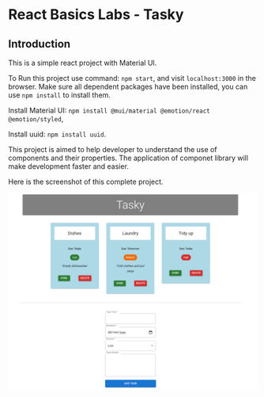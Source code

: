 # React Basics Labs - Tasky

## Introduction

This is a simple react project with Material UI.

To Run this project use command: `npm start`, and visit `localhost:3000` in the browser. Make sure all dependent packages have been installed, you can use `npm install` to install them.

Install Material UI: `npm install @mui/material @emotion/react @emotion/styled`,

Install uuid: `npm install uuid`.

This project is aimed to help developer to understand the use of components and their properties. The application of componet library will make development faster and easier.

Here is the screenshot of this complete project.

![tasky_screenshot](public/tasky_screenshot.png)
